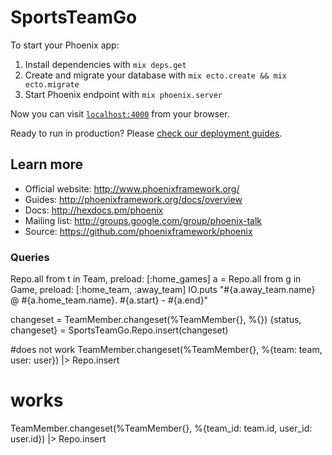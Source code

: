 # SportsTeamGo

To start your Phoenix app:

  1. Install dependencies with `mix deps.get`
  2. Create and migrate your database with `mix ecto.create && mix ecto.migrate`
  3. Start Phoenix endpoint with `mix phoenix.server`

Now you can visit [`localhost:4000`](http://localhost:4000) from your browser.

Ready to run in production? Please [check our deployment guides](http://www.phoenixframework.org/docs/deployment).

## Learn more

  * Official website: http://www.phoenixframework.org/
  * Guides: http://phoenixframework.org/docs/overview
  * Docs: http://hexdocs.pm/phoenix
  * Mailing list: http://groups.google.com/group/phoenix-talk
  * Source: https://github.com/phoenixframework/phoenix


### Queries

Repo.all from t in Team, preload: [:home_games]
a = Repo.all from g in Game, preload: [:home_team, :away_team]
IO.puts "#{a.away_team.name} @ #{a.home_team.name}. #{a.start} - #{a.end}"


changeset = TeamMember.changeset(%TeamMember{}, %{})
{status, changeset} = SportsTeamGo.Repo.insert(changeset)

#does not work
TeamMember.changeset(%TeamMember{}, %{team: team, user: user}) |> Repo.insert

# works
TeamMember.changeset(%TeamMember{}, %{team_id: team.id, user_id: user.id}) |> Repo.insert
